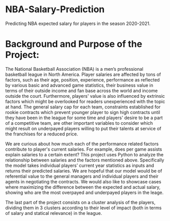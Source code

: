 # NBA-Salary-Prediction

Predicting NBA expected salary for players in the season 2020-2021.

# Background and Purpose of the Project:
The National Basketball Association (NBA) is a men’s professional basketball league in North America. Player salaries are affected by tons of factors, such as their age, position, experience, performance as reflected by various basic and advanced game statistics, their business value in terms of their outside income and fan base across the world and income outside the court. Furthermore, players' value is also influenced by extrinsic factors which might be overlooked for readers unexperienced with the topic at hand. The general salary cap for each team, constraints established for rookie contracts which prevent younger player to sign high contracts until they have been in the league for some time and players' desire to be a part of a competitive team, are other important variables to consider which might result on underpayed players willing to put their talents at service of the franchises for a reduced price.

We are curious about how much each of the performance related factors contribute to player's current salaries. For example, does per game assists explain salaries to a certain extent? This project uses Python to analyze the relationship between salaries and the factors mentioned above. Specifically the model takes individual players’ current year statistics as inputs and returns their predicted salaries. We are hopeful that our model would be of referential value to the general managers and individual players and their agents in negotiating the contracts. We would also like to showcase cases where maximizing the difference between the expected and actual salary, showing who are the most overpayed and underpayed players in the leage.

The last part of the project consists on a cluster analysis of the players, dividing them in 3 clusters according to their level of impact (both in terms of salary and statical relevance) in the league. 
